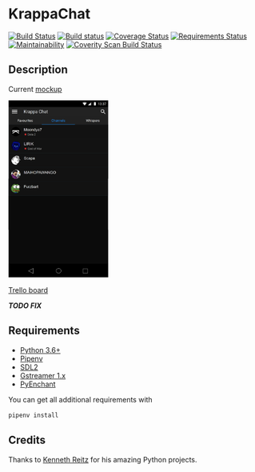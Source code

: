 # KrappaChat
[![Build Status](https://travis-ci.org/Chronophylos/KrappaChat.svg?branch=master)](https://travis-ci.org/Chronophylos/KrappaChat) [![Build status](https://ci.appveyor.com/api/projects/status/1rch72q1tver6gh3?svg=true)](https://ci.appveyor.com/project/Chronophylos/krappachat) [![Coverage Status](https://coveralls.io/repos/github/Chronophylos/KrappaChat/badge.svg?branch=master)](https://coveralls.io/github/Chronophylos/KrappaChat?branch=master) [![Requirements Status](https://requires.io/github/Chronophylos/KrappaChat/requirements.svg?branch=master)](https://requires.io/github/Chronophylos/KrappaChat/requirements/?branch=master) [![Maintainability](https://api.codeclimate.com/v1/badges/869dbeba4f9152039ec4/maintainability)](https://codeclimate.com/github/Chronophylos/KrappaChat/maintainability) [![Coverity Scan Build Status](https://scan.coverity.com/projects/15501/badge.svg)](https://scan.coverity.com/projects/chronophylos-krappachat)

## Description

Current [mockup](https://app.moqups.com/novalis/5edP1cP1Yz/view)

<img src="mockup.png" width="200">

[Trello board](https://trello.com/b/UUaMDEPY)

***TODO FIX***
## Requirements
* [Python 3.6+](https://python.org)
* [Pipenv](https://pipenv.org)
* [SDL2](https://libsdl.org/download-2.0.php)
* [Gstreamer 1.x](https://gstreamer.net)
* [PyEnchant](https://pythonhosted.org/pyenchant)

You can get all additional requirements with
```bash
pipenv install
```

## Credits
Thanks to [Kenneth Reitz](https://kennethreitz.org) for his amazing Python projects.
